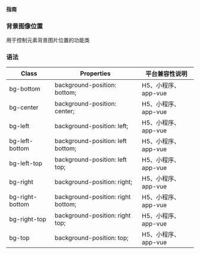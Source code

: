 #### <span class="text-lg text-gray-500 font-normal">指南</span>

<div class="w-screen"></div>

### 背景图像位置
<a-typography-text>
    用于控制元素背景图片位置的功能类
</a-typography-text>

<CssPrefix />

### 语法
| Class | Properties | 平台兼容性说明
| --- | --- | ---
| <a-link status="success">bg-bottom</a-link> | <a-link>background-position: bottom;</a-link> | H5、小程序、app-vue
| <a-link status="success">bg-center</a-link> | <a-link>background-position: center;</a-link> | H5、小程序、app-vue
| <a-link status="success">bg-left</a-link> | <a-link>background-position: left;</a-link> | H5、小程序、app-vue
| <a-link status="success">bg-left-bottom</a-link> | <a-link>background-position: left bottom;</a-link> | H5、小程序、app-vue
| <a-link status="success">bg-left-top</a-link> | <a-link>background-position: left top;</a-link> | H5、小程序、app-vue
| <a-link status="success">bg-right</a-link> | <a-link>background-position: right;</a-link> | H5、小程序、app-vue
| <a-link status="success">bg-right-bottom</a-link> | <a-link>background-position: right bottom;</a-link> | H5、小程序、app-vue
| <a-link status="success">bg-right-top</a-link> | <a-link>background-position: right top;</a-link> | H5、小程序、app-vue
| <a-link status="success">bg-top</a-link> | <a-link>background-position: top;</a-link> | H5、小程序、app-vue